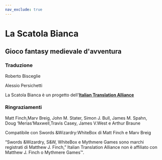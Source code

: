 ```yaml
---
nav_exclude: true
---
```


# La Scatola Bianca

## Gioco fantasy medievale d'avventura

### Traduzione
Roberto Bisceglie

Alessio Persichetti

La Scatola Bianca è un progetto dell'[**Italian Translation Alliance**](italian-translation-alliance.github.io)

### Ringraziamenti
Matt Finch,Marv Breig, John M. Stater, Simon J. Bull, James M. Spahn, Doug ‘Merias’Maxwell,Travis Casey, James V.West e Arthur Braune 

Compatibile con Swords &Wizardry:WhiteBox di Matt Finch e Marv Breig

“Swords &Wizardry, S&W, WhiteBox e Mythmere Games sono marchi registrati di Matthew J. Finch,”
Italian Translation Alliance non è affiliato con Matthew J. Finch o Mythmere Games™.